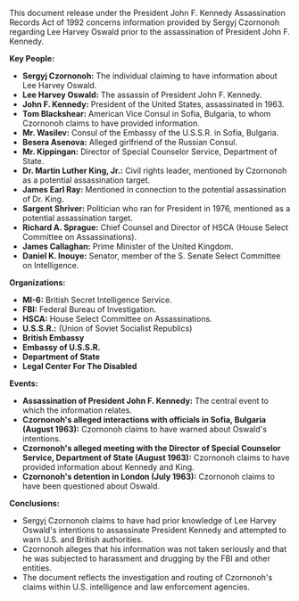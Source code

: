 This document release under the President John F. Kennedy Assassination Records Act of 1992 concerns information provided by Sergyj Czornonoh regarding Lee Harvey Oswald prior to the assassination of President John F. Kennedy.

**Key People:**

*   **Sergyj Czornonoh:** The individual claiming to have information about Lee Harvey Oswald.
*   **Lee Harvey Oswald:** The assassin of President John F. Kennedy.
*   **John F. Kennedy:** President of the United States, assassinated in 1963.
*   **Tom Blackshear:** American Vice Consul in Sofia, Bulgaria, to whom Czornonoh claims to have provided information.
*   **Mr. Wasilev:** Consul of the Embassy of the U.S.S.R. in Sofia, Bulgaria.
*   **Besera Asenova:** Alleged girlfriend of the Russian Consul.
*   **Mr. Kippingan:** Director of Special Counselor Service, Department of State.
*   **Dr. Martin Luther King, Jr.:** Civil rights leader, mentioned by Czornonoh as a potential assassination target.
*   **James Earl Ray:** Mentioned in connection to the potential assassination of Dr. King.
*   **Sargent Shriver:** Politician who ran for President in 1976, mentioned as a potential assassination target.
*   **Richard A. Sprague:** Chief Counsel and Director of HSCA (House Select Committee on Assassinations).
*   **James Callaghan:** Prime Minister of the United Kingdom.
*   **Daniel K. Inouye:** Senator, member of the S. Senate Select Committee on Intelligence.

**Organizations:**

*   **MI-6:** British Secret Intelligence Service.
*   **FBI:** Federal Bureau of Investigation.
*   **HSCA:** House Select Committee on Assassinations.
*   **U.S.S.R.:** (Union of Soviet Socialist Republics)
*   **British Embassy**
*   **Embassy of U.S.S.R.**
*   **Department of State**
*   **Legal Center For The Disabled**

**Events:**

*   **Assassination of President John F. Kennedy:** The central event to which the information relates.
*   **Czornonoh's alleged interactions with officials in Sofia, Bulgaria (August 1963):** Czornonoh claims to have warned about Oswald's intentions.
*   **Czornonoh's alleged meeting with the Director of Special Counselor Service, Department of State (August 1963):** Czornonoh claims to have provided information about Kennedy and King.
*   **Czornonoh's detention in London (July 1963):** Czornonoh claims to have been questioned about Oswald.

**Conclusions:**

*   Sergyj Czornonoh claims to have had prior knowledge of Lee Harvey Oswald's intentions to assassinate President Kennedy and attempted to warn U.S. and British authorities.
*   Czornonoh alleges that his information was not taken seriously and that he was subjected to harassment and drugging by the FBI and other entities.
*   The document reflects the investigation and routing of Czornonoh's claims within U.S. intelligence and law enforcement agencies.
